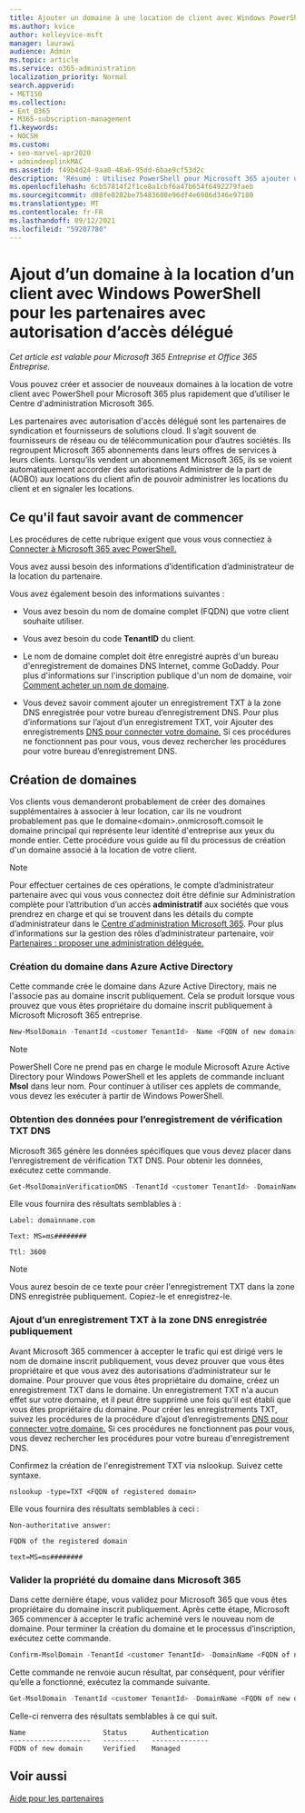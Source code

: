 ```yaml
---
title: Ajouter un domaine à une location de client avec Windows PowerShell pour les partenaires DAP
ms.author: kvice
author: kelleyvice-msft
manager: laurawi
audience: Admin
ms.topic: article
ms.service: o365-administration
localization_priority: Normal
search.appverid:
- MET150
ms.collection:
- Ent_O365
- M365-subscription-management
f1.keywords:
- NOCSH
ms.custom:
- seo-marvel-apr2020
- admindeeplinkMAC
ms.assetid: f49b4d24-9aa0-48a6-95dd-6bae9cf53d2c
description: 'Résumé : Utilisez PowerShell pour Microsoft 365 ajouter un autre nom de domaine à un client existant.'
ms.openlocfilehash: 6cb57814f2f1ce8a1cbf6a47b654f6492279faeb
ms.sourcegitcommit: d08fe0282be75483608e96df4e6986d346e97180
ms.translationtype: MT
ms.contentlocale: fr-FR
ms.lasthandoff: 09/12/2021
ms.locfileid: "59207780"
---
```

# <a name="add-a-domain-to-a-client-tenancy-with-windows-powershell-for-delegated-access-permission-dap-partners"></a>Ajout d’un domaine à la location d’un client avec Windows PowerShell pour les partenaires avec autorisation d’accès délégué

*Cet article est valable pour Microsoft 365 Entreprise et Office 365 Entreprise.*

Vous pouvez créer et associer de nouveaux domaines à la location de votre client avec PowerShell pour Microsoft 365 plus rapidement que d’utiliser le Centre d'administration Microsoft 365.

Les partenaires avec autorisation d'accès délégué sont les partenaires de syndication et fournisseurs de solutions cloud. Il s’agit souvent de fournisseurs de réseau ou de télécommunication pour d’autres sociétés. Ils regroupent Microsoft 365 abonnements dans leurs offres de services à leurs clients. Lorsqu’ils vendent un abonnement Microsoft 365, ils se voient automatiquement accorder des autorisations Administrer de la part de (AOBO) aux locations du client afin de pouvoir administrer les locations du client et en signaler les locations.
## <a name="what-do-you-need-to-know-before-you-begin"></a>Ce qu'il faut savoir avant de commencer

Les procédures de cette rubrique exigent que vous vous connectiez à [Connecter à Microsoft 365 avec PowerShell.](connect-to-microsoft-365-powershell.md)

Vous avez aussi besoin des informations d’identification d’administrateur de la location du partenaire.

Vous avez également besoin des informations suivantes :

- Vous avez besoin du nom de domaine complet (FQDN) que votre client souhaite utiliser.

- Vous avez besoin du code **TenantID** du client.

- Le nom de domaine complet doit être enregistré auprès d'un bureau d'enregistrement de domaines DNS Internet, comme GoDaddy. Pour plus d'informations sur l'inscription publique d'un nom de domaine, voir [Comment acheter un nom de domaine](../admin/get-help-with-domains/buy-a-domain-name.md).

- Vous devez savoir comment ajouter un enregistrement TXT à la zone DNS enregistrée pour votre bureau d’enregistrement DNS. Pour plus d’informations sur l’ajout d’un enregistrement TXT, voir Ajouter des enregistrements [DNS pour connecter votre domaine.](../admin/get-help-with-domains/create-dns-records-at-any-dns-hosting-provider.md) Si ces procédures ne fonctionnent pas pour vous, vous devez rechercher les procédures pour votre bureau d’enregistrement DNS.

## <a name="create-domains"></a>Création de domaines

 Vos clients vous demanderont probablement de créer des domaines supplémentaires à associer à leur location, car ils ne voudront probablement pas que le domaine\<domain>.onmicrosoft.comsoit le domaine principal qui représente leur identité d'entreprise aux yeux du monde entier. Cette procédure vous guide au fil du processus de création d'un domaine associé à la location de votre client.

> [!NOTE]
> Pour effectuer certaines de ces opérations, le compte d’administrateur partenaire avec qui vous vous connectez doit être définie sur Administration complète pour l’attribution d’un accès **administratif** aux sociétés que vous prendrez en charge et qui se trouvent dans les détails du compte d’administrateur dans le <a href="https://go.microsoft.com/fwlink/p/?linkid=2024339" target="_blank">Centre d'administration Microsoft 365</a>.  Pour plus d’informations sur la gestion des rôles d’administrateur partenaire, voir [Partenaires : proposer une administration déléguée.](https://go.microsoft.com/fwlink/p/?LinkId=532435)

### <a name="create-the-domain-in-azure-active-directory"></a>Création du domaine dans Azure Active Directory

Cette commande crée le domaine dans Azure Active Directory, mais ne l'associe pas au domaine inscrit publiquement. Cela se produit lorsque vous prouvez que vous êtes propriétaire du domaine inscrit publiquement à Microsoft Microsoft 365 entreprise.

```powershell
New-MsolDomain -TenantId <customer TenantId> -Name <FQDN of new domain>
```

> [!NOTE]
> PowerShell Core ne prend pas en charge le module Microsoft Azure Active Directory pour Windows PowerShell et les applets de commande incluant **Msol** dans leur nom. Pour continuer à utiliser ces applets de commande, vous devez les exécuter à partir de Windows PowerShell.

### <a name="get-the-data-for-the-dns-txt-verification-record"></a>Obtention des données pour l’enregistrement de vérification TXT DNS

 Microsoft 365 génère les données spécifiques que vous devez placer dans l’enregistrement de vérification TXT DNS. Pour obtenir les données, exécutez cette commande.

```powershell
Get-MsolDomainVerificationDNS -TenantId <customer TenantId> -DomainName <FQDN of new domain> -Mode DnsTxtRecord
```

Elle vous fournira des résultats semblables à :

 `Label: domainname.com`

 `Text: MS=ms########`

 `Ttl: 3600`

> [!NOTE]
> Vous aurez besoin de ce texte pour créer l'enregistrement TXT dans la zone DNS enregistrée publiquement. Copiez-le et enregistrez-le.

### <a name="add-a-txt-record-to-the-publically-registered-dns-zone"></a>Ajout d’un enregistrement TXT à la zone DNS enregistrée publiquement

Avant Microsoft 365 commencer à accepter le trafic qui est dirigé vers le nom de domaine inscrit publiquement, vous devez prouver que vous êtes propriétaire et que vous avez des autorisations d’administrateur sur le domaine. Pour prouver que vous êtes propriétaire du domaine, créez un enregistrement TXT dans le domaine. Un enregistrement TXT n'a aucun effet sur votre domaine, et il peut être supprimé une fois qu'il est établi que vous êtes propriétaire du domaine. Pour créer les enregistrements TXT, suivez les procédures de la procédure d’ajout d’enregistrements [DNS pour connecter votre domaine.](../admin/get-help-with-domains/create-dns-records-at-any-dns-hosting-provider.md) Si ces procédures ne fonctionnent pas pour vous, vous devez rechercher les procédures pour votre bureau d'enregistrement DNS.

Confirmez la création de l'enregistrement TXT via nslookup. Suivez cette syntaxe.

```console
nslookup -type=TXT <FQDN of registered domain>
```

Elle vous fournira des résultats semblables à ceci :

 `Non-authoritative answer:`

 `FQDN of the registered domain`

 `text=MS=ms########`

### <a name="validate-domain-ownership-in-microsoft-365"></a>Valider la propriété du domaine dans Microsoft 365

Dans cette dernière étape, vous validez pour Microsoft 365 que vous êtes propriétaire du domaine inscrit publiquement. Après cette étape, Microsoft 365 commencer à accepter le trafic acheminé vers le nouveau nom de domaine. Pour terminer la création du domaine et le processus d’inscription, exécutez cette commande.

```powershell
Confirm-MsolDomain -TenantId <customer TenantId> -DomainName <FQDN of new domain>
```

Cette commande ne renvoie aucun résultat, par conséquent, pour vérifier qu’elle a fonctionné, exécutez la commande suivante.

```powershell
Get-MsolDomain -TenantId <customer TenantId> -DomainName <FQDN of new domain>
```

Celle-ci renverra des résultats semblables à ce qui suit.

```console
Name                   Status      Authentication
--------------------   ---------   --------------
FQDN of new domain     Verified    Managed
```

## <a name="see-also"></a>Voir aussi

[Aide pour les partenaires](https://go.microsoft.com/fwlink/p/?LinkID=533477)
